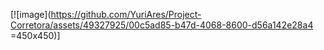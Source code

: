 

[![image](https://github.com/YuriAres/Project-Corretora/assets/49327925/00c5ad85-b47d-4068-8600-d56a142e28a4 =450x450)]
